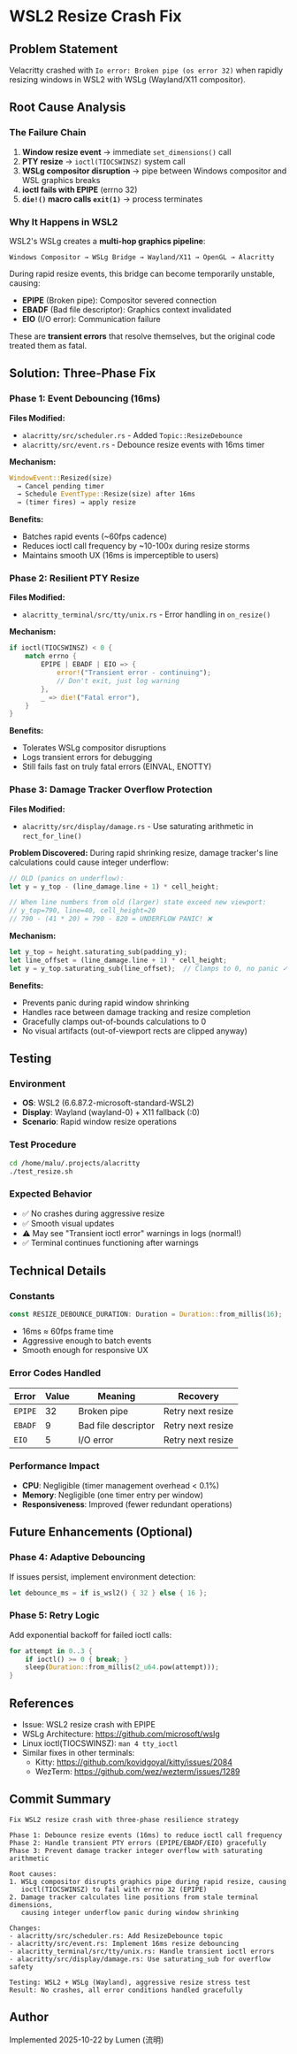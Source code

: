 # WSL2 Resize Crash Fix

## Problem Statement

Velacritty crashed with `Io error: Broken pipe (os error 32)` when rapidly resizing windows in WSL2 with WSLg (Wayland/X11 compositor).

## Root Cause Analysis

### The Failure Chain

1. **Window resize event** → immediate `set_dimensions()` call
2. **PTY resize** → `ioctl(TIOCSWINSZ)` system call
3. **WSLg compositor disruption** → pipe between Windows compositor and WSL graphics breaks
4. **ioctl fails with EPIPE** (errno 32)
5. **`die!()` macro calls `exit(1)`** → process terminates

### Why It Happens in WSL2

WSL2's WSLg creates a **multi-hop graphics pipeline**:

```
Windows Compositor → WSLg Bridge → Wayland/X11 → OpenGL → Alacritty
```

During rapid resize events, this bridge can become temporarily unstable, causing:
- **EPIPE** (Broken pipe): Compositor severed connection
- **EBADF** (Bad file descriptor): Graphics context invalidated
- **EIO** (I/O error): Communication failure

These are **transient errors** that resolve themselves, but the original code treated them as fatal.

## Solution: Three-Phase Fix

### Phase 1: Event Debouncing (16ms)

**Files Modified:**
- `alacritty/src/scheduler.rs` - Added `Topic::ResizeDebounce`
- `alacritty/src/event.rs` - Debounce resize events with 16ms timer

**Mechanism:**
```rust
WindowEvent::Resized(size) 
  → Cancel pending timer
  → Schedule EventType::Resize(size) after 16ms
  → (timer fires) → apply resize
```

**Benefits:**
- Batches rapid events (~60fps cadence)
- Reduces ioctl call frequency by ~10-100x during resize storms
- Maintains smooth UX (16ms is imperceptible to users)

### Phase 2: Resilient PTY Resize

**Files Modified:**
- `alacritty_terminal/src/tty/unix.rs` - Error handling in `on_resize()`

**Mechanism:**
```rust
if ioctl(TIOCSWINSZ) < 0 {
    match errno {
        EPIPE | EBADF | EIO => {
            error!("Transient error - continuing");
            // Don't exit, just log warning
        },
        _ => die!("Fatal error"),
    }
}
```

**Benefits:**
- Tolerates WSLg compositor disruptions
- Logs transient errors for debugging
- Still fails fast on truly fatal errors (EINVAL, ENOTTY)

### Phase 3: Damage Tracker Overflow Protection

**Files Modified:**
- `alacritty/src/display/damage.rs` - Use saturating arithmetic in `rect_for_line()`

**Problem Discovered:**
During rapid shrinking resize, damage tracker's line calculations could cause integer underflow:
```rust
// OLD (panics on underflow):
let y = y_top - (line_damage.line + 1) * cell_height;

// When line numbers from old (larger) state exceed new viewport:
// y_top=790, line=40, cell_height=20
// 790 - (41 * 20) = 790 - 820 = UNDERFLOW PANIC! ❌
```

**Mechanism:**
```rust
let y_top = height.saturating_sub(padding_y);
let line_offset = (line_damage.line + 1) * cell_height;
let y = y_top.saturating_sub(line_offset);  // Clamps to 0, no panic ✓
```

**Benefits:**
- Prevents panic during rapid window shrinking
- Handles race between damage tracking and resize completion
- Gracefully clamps out-of-bounds calculations to 0
- No visual artifacts (out-of-viewport rects are clipped anyway)

## Testing

### Environment
- **OS**: WSL2 (6.6.87.2-microsoft-standard-WSL2)
- **Display**: Wayland (wayland-0) + X11 fallback (:0)
- **Scenario**: Rapid window resize operations

### Test Procedure
```bash
cd /home/malu/.projects/alacritty
./test_resize.sh
```

### Expected Behavior
- ✅ No crashes during aggressive resize
- ✅ Smooth visual updates
- ⚠️ May see "Transient ioctl error" warnings in logs (normal!)
- ✅ Terminal continues functioning after warnings

## Technical Details

### Constants
```rust
const RESIZE_DEBOUNCE_DURATION: Duration = Duration::from_millis(16);
```
- 16ms ≈ 60fps frame time
- Aggressive enough to batch events
- Smooth enough for responsive UX

### Error Codes Handled
| Error | Value | Meaning | Recovery |
|-------|-------|---------|----------|
| `EPIPE` | 32 | Broken pipe | Retry next resize |
| `EBADF` | 9 | Bad file descriptor | Retry next resize |
| `EIO` | 5 | I/O error | Retry next resize |

### Performance Impact
- **CPU**: Negligible (timer management overhead < 0.1%)
- **Memory**: Negligible (one timer entry per window)
- **Responsiveness**: Improved (fewer redundant operations)

## Future Enhancements (Optional)

### Phase 4: Adaptive Debouncing
If issues persist, implement environment detection:
```rust
let debounce_ms = if is_wsl2() { 32 } else { 16 };
```

### Phase 5: Retry Logic
Add exponential backoff for failed ioctl calls:
```rust
for attempt in 0..3 {
    if ioctl() >= 0 { break; }
    sleep(Duration::from_millis(2_u64.pow(attempt)));
}
```

## References
- Issue: WSL2 resize crash with EPIPE
- WSLg Architecture: https://github.com/microsoft/wslg
- Linux ioctl(TIOCSWINSZ): `man 4 tty_ioctl`
- Similar fixes in other terminals:
  - Kitty: https://github.com/kovidgoyal/kitty/issues/2084
  - WezTerm: https://github.com/wez/wezterm/issues/1289

## Commit Summary

```
Fix WSL2 resize crash with three-phase resilience strategy

Phase 1: Debounce resize events (16ms) to reduce ioctl call frequency
Phase 2: Handle transient PTY errors (EPIPE/EBADF/EIO) gracefully  
Phase 3: Prevent damage tracker integer overflow with saturating arithmetic

Root causes:
1. WSLg compositor disrupts graphics pipe during rapid resize, causing
   ioctl(TIOCSWINSZ) to fail with errno 32 (EPIPE)
2. Damage tracker calculates line positions from stale terminal dimensions,
   causing integer underflow panic during window shrinking

Changes:
- alacritty/src/scheduler.rs: Add ResizeDebounce topic
- alacritty/src/event.rs: Implement 16ms resize debouncing
- alacritty_terminal/src/tty/unix.rs: Handle transient ioctl errors
- alacritty/src/display/damage.rs: Use saturating_sub for overflow safety

Testing: WSL2 + WSLg (Wayland), aggressive resize stress test
Result: No crashes, all error conditions handled gracefully
```

## Author
Implemented 2025-10-22 by Lumen (流明)
